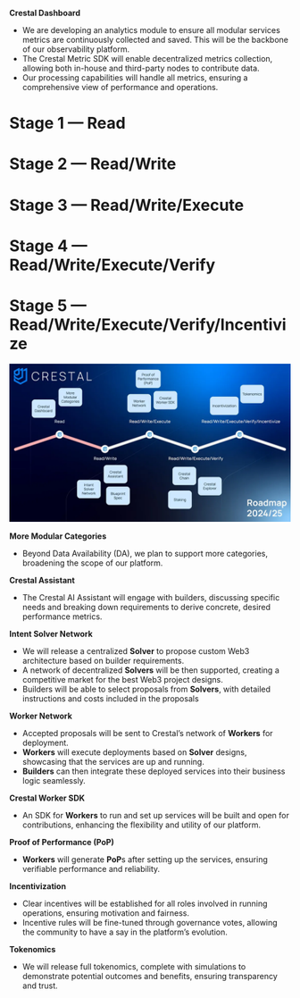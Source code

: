 **Crestal Dashboard**

*   We are developing an analytics module to ensure all modular services metrics are continuously collected and saved. This will be the backbone of our observability platform.
*   The Crestal Metric SDK will enable decentralized metrics collection, allowing both in-house and third-party nodes to contribute data.
*   Our processing capabilities will handle all metrics, ensuring a comprehensive view of performance and operations.


# Stage 1 — Read
# Stage 2 — Read/Write

# Stage 3 — Read/Write/Execute
# Stage 4 — Read/Write/Execute/Verify
# Stage 5 — Read/Write/Execute/Verify/Incentivize

![alt text](image-1.png)


**More Modular Categories**

-   Beyond Data Availability (DA), we plan to support more categories, broadening the scope of our platform.

**Crestal Assistant**

-   The Crestal AI Assistant will engage with builders, discussing specific needs and breaking down requirements to derive concrete, desired performance metrics.

**Intent Solver Network**

-   We will release a centralized  **Solver** to propose custom Web3 architecture based on builder requirements.
-   A network of decentralized  **Solvers** will be then supported, creating a competitive market for the best Web3 project designs.
-   Builders will be able to select proposals from  **Solvers**, with detailed instructions and costs included in the proposals

**Worker Network**

-   Accepted proposals will be sent to Crestal’s network of  **Workers** for deployment.
-   **Workers** will execute deployments based on  **Solver**  designs, showcasing that the services are up and running.
-   **Builders** can then integrate these deployed services into their business logic seamlessly.

**Crestal Worker SDK**

-   An SDK for  **Workers** to run and set up services will be built and open for contributions, enhancing the flexibility and utility of our platform.

**Proof of Performance (PoP)**

-   **Workers** will generate  **PoP**s after setting up the services, ensuring verifiable performance and reliability.

**Incentivization**

-   Clear incentives will be established for all roles involved in running operations, ensuring motivation and fairness.
-   Incentive rules will be fine-tuned through governance votes, allowing the community to have a say in the platform’s evolution.

**Tokenomics**

-   We will release full tokenomics, complete with simulations to demonstrate potential outcomes and benefits, ensuring transparency and trust.